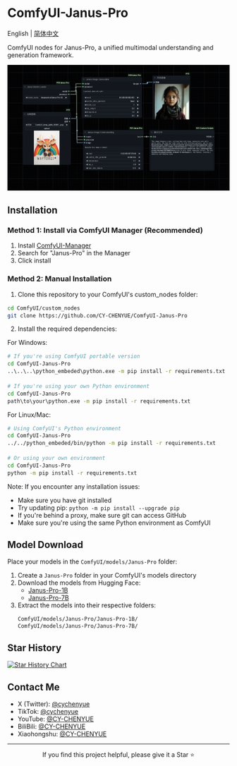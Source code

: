 # ComfyUI-Janus-Pro

English | [简体中文](README.md)

ComfyUI nodes for Janus-Pro, a unified multimodal understanding and generation framework.

![alt text](<workflow/ComfyUI Janus-Pro-workflow.png>)

## Installation

### Method 1: Install via ComfyUI Manager (Recommended)
1. Install [ComfyUI-Manager](https://github.com/ltdrdata/ComfyUI-Manager)
2. Search for "Janus-Pro" in the Manager
3. Click install

### Method 2: Manual Installation
1. Clone this repository to your ComfyUI's custom_nodes folder:
```bash
cd ComfyUI/custom_nodes
git clone https://github.com/CY-CHENYUE/ComfyUI-Janus-Pro
```

2. Install the required dependencies:

For Windows:
```bash
# If you're using ComfyUI portable version
cd ComfyUI-Janus-Pro
..\..\..\python_embeded\python.exe -m pip install -r requirements.txt

# If you're using your own Python environment
cd ComfyUI-Janus-Pro
path\to\your\python.exe -m pip install -r requirements.txt
```

For Linux/Mac:
```bash
# Using ComfyUI's Python environment
cd ComfyUI-Janus-Pro
../../python_embeded/bin/python -m pip install -r requirements.txt

# Or using your own environment
cd ComfyUI-Janus-Pro
python -m pip install -r requirements.txt
```

Note: If you encounter any installation issues:
- Make sure you have git installed
- Try updating pip: `python -m pip install --upgrade pip`
- If you're behind a proxy, make sure git can access GitHub
- Make sure you're using the same Python environment as ComfyUI


## Model Download

Place your models in the `ComfyUI/models/Janus-Pro` folder:
1. Create a `Janus-Pro` folder in your ComfyUI's models directory
2. Download the models from Hugging Face:
   - [Janus-Pro-1B](https://huggingface.co/deepseek-ai/Janus-Pro-1B)
   - [Janus-Pro-7B](https://huggingface.co/deepseek-ai/Janus-Pro-7B)
3. Extract the models into their respective folders:
   ```
   ComfyUI/models/Janus-Pro/Janus-Pro-1B/
   ComfyUI/models/Janus-Pro/Janus-Pro-7B/
   ```

## Star History

[![Star History Chart](https://api.star-history.com/svg?repos=CY-CHENYUE/ComfyUI-Janus-Pro&type=Date)](https://star-history.com/#CY-CHENYUE/ComfyUI-Janus-Pro&Date)

## Contact Me

- X (Twitter): [@cychenyue](https://x.com/cychenyue)
- TikTok: [@cychenyue](https://www.tiktok.com/@cychenyue)
- YouTube: [@CY-CHENYUE](https://www.youtube.com/@CY-CHENYUE)
- BiliBili: [@CY-CHENYUE](https://space.bilibili.com/402808950)
- Xiaohongshu: [@CY-CHENYUE](https://www.xiaohongshu.com/user/profile/6360e61f000000001f01bda0)

---
<div align="center">
    If you find this project helpful, please give it a Star ⭐️
</div> 